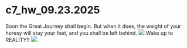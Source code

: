 # c7_hw_09.23.2025
Soon the Great Journey shall begin. But when it does, the weight of your heresy will stay your feet, and you shall be left behind.
![](https://www.innovationnewsnetwork.com/wp-content/uploads/2025/01/shutterstock_2309752637-696x391.jpg)
Wake up to REALITY!!
![](https://i.ytimg.com/vi/JVGgzjhTTYA/sddefault.jpg)
